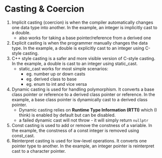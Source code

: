 # Casting & Coercion

1. Implicit casting (coercion) is when the compiler automatically changes one data type into another. In the example, an integer is implicitly cast to a double.
    - also works for taking a base pointer/reference from a derived one
2. Explicit casting is when the programmer manually changes the data type. In the example, a double is explicitly cast to an integer using C-style casting.
3. C++ style casting is a safer and more visible version of C-style casting. In the example, a double is cast to an integer using static_cast.
    - static_cast works for most simple scenarios:
      - eg. number up or down casts
      - eg. derived class to base
      - eg. enum to int and vice versa
4. Dynamic casting is used for handling polymorphism. It converts a base class pointer or reference to a derived class pointer or reference. In the example, a base class pointer is dynamically cast to a derived class pointer.
    - Dynamic casting relies on __Runtime Type Information (RTTI)__ which (I think) is enabled by default but can be disabled.
    - a failed dynamic cast will not throw - it will simply return `nullptr`
5. Const casting is used to add or remove the constness of a variable. In the example, the constness of a const integer is removed using const_cast.
6. Reinterpret casting is used for low-level operations. It converts one pointer type to another. In the example, an integer pointer is reinterpret cast to a character pointer.

